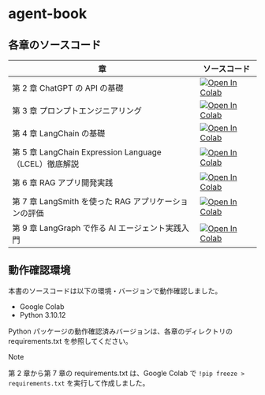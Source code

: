 # agent-book

## 各章のソースコード

| 章                                                    | ソースコード                                                                                                                                                                          |
| ----------------------------------------------------- | ------------------------------------------------------------------------------------------------------------------------------------------------------------------------------------- |
| 第 2 章 ChatGPT の API の基礎                         | [![Open In Colab](https://colab.research.google.com/assets/colab-badge.svg)](https://colab.research.google.com/github/GenerativeAgents/agent-book/blob/main/chapter02/notebook.ipynb) |
| 第 3 章 プロンプトエンジニアリング                    | [![Open In Colab](https://colab.research.google.com/assets/colab-badge.svg)](https://colab.research.google.com/github/GenerativeAgents/agent-book/blob/main/chapter03/notebook.ipynb) |
| 第 4 章 LangChain の基礎                              | [![Open In Colab](https://colab.research.google.com/assets/colab-badge.svg)](https://colab.research.google.com/github/GenerativeAgents/agent-book/blob/main/chapter04/notebook.ipynb) |
| 第 5 章 LangChain Expression Language（LCEL）徹底解説 | [![Open In Colab](https://colab.research.google.com/assets/colab-badge.svg)](https://colab.research.google.com/github/GenerativeAgents/agent-book/blob/main/chapter05/notebook.ipynb) |
| 第 6 章 RAG アプリ開発実践                            | [![Open In Colab](https://colab.research.google.com/assets/colab-badge.svg)](https://colab.research.google.com/github/GenerativeAgents/agent-book/blob/main/chapter06/notebook.ipynb) |
| 第 7 章 LangSmith を使った RAG アプリケーションの評価 | [![Open In Colab](https://colab.research.google.com/assets/colab-badge.svg)](https://colab.research.google.com/github/GenerativeAgents/agent-book/blob/main/chapter07/notebook.ipynb) |
| 第 9 章 LangGraph で作る AI エージェント実践入門 | [![Open In Colab](https://colab.research.google.com/assets/colab-badge.svg)](https://colab.research.google.com/github/GenerativeAgents/agent-book/blob/main/chapter09/notebook.ipynb) |

## 動作確認環境

本書のソースコードは以下の環境・バージョンで動作確認しました。

- Google Colab
- Python 3.10.12

Python パッケージの動作確認済みバージョンは、各章のディレクトリの requirements.txt を参照してください。

> [!NOTE]
> 第 2 章から第 7 章の requirements.txt は、Google Colab で `!pip freeze > requirements.txt` を実行して作成しました。
